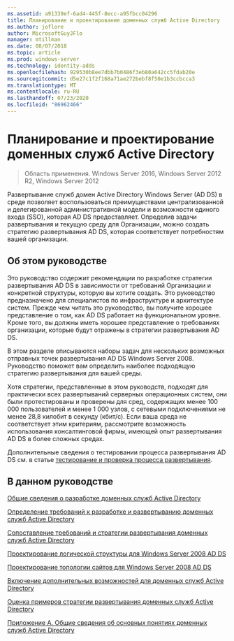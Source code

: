 ```yaml
---
ms.assetid: a91339ef-6ad4-445f-8ecc-a95fbcc04296
title: Планирование и проектирование доменных служб Active Directory
ms.author: joflore
author: MicrosoftGuyJFlo
manager: mtillman
ms.date: 08/07/2018
ms.topic: article
ms.prod: windows-server
ms.technology: identity-adds
ms.openlocfilehash: 929530b8ee7dbb7b0486f3eb80a642cc5fdab20e
ms.sourcegitcommit: d5e27c1f2f168a71ae272bebf8f50e1b3ccbcca3
ms.translationtype: MT
ms.contentlocale: ru-RU
ms.lasthandoff: 07/23/2020
ms.locfileid: "86962466"
---
```

# <a name="ad-ds-design-and-planning"></a>Планирование и проектирование доменных служб Active Directory

> Область применения. Windows Server 2016, Windows Server 2012 R2, Windows Server 2012

Развертывание служб домен Active Directory Windows Server (AD DS) в среде позволяет воспользоваться преимуществами централизованной и делегированной административной модели и возможности единого входа (SSO), которая AD DS предоставляет. Определив задачи развертывания и текущую среду для Организации, можно создать стратегию развертывания AD DS, которая соответствует потребностям вашей организации.

## <a name="about-this-guide"></a>Об этом руководстве

Это руководство содержит рекомендации по разработке стратегии развертывания AD DS в зависимости от требований Организации и конкретной структуры, которую вы хотите создать. Это руководство предназначено для специалистов по инфраструктуре и архитектуре систем. Прежде чем читать это руководство, вы получите хорошее представление о том, как AD DS работает на функциональном уровне. Кроме того, вы должны иметь хорошее представление о требованиях организации, которые будут отражены в стратегии развертывания AD DS.

В этом разделе описываются наборы задач для нескольких возможных отправных точек развертывания AD DS Windows Server 2008. Руководство поможет вам определить наиболее подходящую стратегию развертывания для вашей среды.

Хотя стратегии, представленные в этом руководств, подходят для практически всех развертываний серверных операционных систем, они были протестированы и проверены для сред, содержащих менее 100 000 пользователей и менее 1 000 узлов, с сетевыми подключениями не менее 28,8 килобит в секунду (кбит/с). Если ваша среда не соответствует этим критериям, рассмотрите возможность использования консалтинговой фирмы, имеющей опыт развертывания AD DS в более сложных средах.

Дополнительные сведения о тестировании процесса развертывания AD DS см. в статье [тестирование и проверка процесса развертывания](/previous-versions/windows/it-pro/windows-server-2003/cc772722(v=ws.10)).

## <a name="in-this-guide"></a>В данном руководстве

[Общие сведения о разработке доменных служб Active Directory](Understanding-AD-DS-Design.md)

[Определение требований к разработке и развертыванию доменных служб Active Directory](Identifying-Your-AD-DS-Design-and-Deployment-Requirements.md)

[Сопоставление требований и стратегии развертывания доменных служб Active Directory](Mapping-Your-Requirements-to-an-AD-DS-Deployment-Strategy.md)

[Проектирование логической структуры для Windows Server 2008 AD DS](Designing-the-Logical-Structure.md)

[Проектирование топологии сайтов для Windows Server 2008 AD DS](Designing-the-Site-Topology.md)

[Включение дополнительных возможностей для доменных служб Active Directory](Enabling-Advanced-Features-for-AD-DS.md)

[Оценка примеров стратегии развертывания доменных служб Active Directory](Evaluating-AD-DS-Deployment-Strategy-Examples.md)

[Приложение А. Общие сведения об основных понятиях доменных служб Active Directory](Appendix-A--Reviewing-Key-AD-DS-Terms.md)
